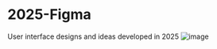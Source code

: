 # 2025-Figma
User interface designs and ideas developed in 2025
![image](https://github.com/user-attachments/assets/fb87743f-8144-44c9-b0f9-217a10abf557)
